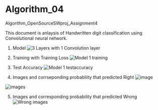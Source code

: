 # Algorithm_04
Algorithm_OpenSourceSWproj_Assignment4

This document is anlaysis of Handwritten digit classification 
using Convolutional neural network.

1. Model
![3 Layers with 1 Convolution layer](https://user-images.githubusercontent.com/52710052/83380830-ee74ef80-a419-11ea-9ef1-144fd2c3e998.PNG)

2. Training with Training Loss
![Model 1 training](https://user-images.githubusercontent.com/52710052/83381447-a35bdc00-a41b-11ea-94b3-844777c78b77.PNG)

3. Test Accuracy
![Model 1 testaccuracy](https://user-images.githubusercontent.com/52710052/83381485-bff81400-a41b-11ea-8ac1-2bccc96bebc4.PNG)

4. Images and corrseponding probabliity that predicted Right
![image](https://user-images.githubusercontent.com/52710052/83381528-dbfbb580-a41b-11ea-8cbd-f3d4baec1d74.PNG)


![images](https://user-images.githubusercontent.com/52710052/83381548-eb7afe80-a41b-11ea-8341-f62e9e5d73df.PNG)

5. Images and corresponding probability that predicted Wrong
![Wrong images](https://user-images.githubusercontent.com/52710052/83381589-0baabd80-a41c-11ea-9e94-b1ce14bc9e98.PNG)
